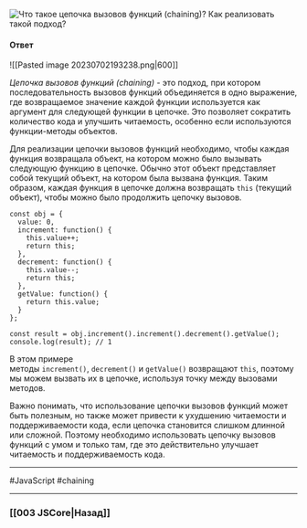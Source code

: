 ![Что такое цепочка вызовов функций (chaining)? Как реализовать такой подход?](https://youtu.be/nvktMVFM0_M?t=200)

#### Ответ

![[Pasted image 20230702193238.png|600]]

*Цепочка вызовов функций (chaining)* - это подход, при котором последовательность вызовов функций объединяется в одно выражение, где возвращаемое значение каждой функции используется как аргумент для следующей функции в цепочке. Это позволяет сократить количество кода и улучшить читаемость, особенно если используются функции-методы объектов.

Для реализации цепочки вызовов функций необходимо, чтобы каждая функция возвращала объект, на котором можно было вызывать следующую функцию в цепочке. Обычно этот объект представляет собой текущий объект, на котором была вызвана функция. Таким образом, каждая функция в цепочке должна возвращать `this` (текущий объект), чтобы можно было продолжить цепочку вызовов.

```
const obj = {
  value: 0,
  increment: function() {
    this.value++;
    return this;
  },
  decrement: function() {
    this.value--;
    return this;
  },
  getValue: function() {
    return this.value;
  }
};

const result = obj.increment().increment().decrement().getValue();
console.log(result); // 1
```

В этом примере методы `increment()`, `decrement()` и `getValue()` возвращают `this`, поэтому мы можем вызвать их в цепочке, используя точку между вызовами методов.

Важно понимать, что использование цепочки вызовов функций может быть полезным, но также может привести к ухудшению читаемости и поддерживаемости кода, если цепочка становится слишком длинной или сложной. Поэтому необходимо использовать цепочку вызовов функций с умом и только там, где это действительно улучшает читаемость и поддерживаемость кода.

___
 #JavaScript #chaining

___

### [[003 JSCore|Назад]]